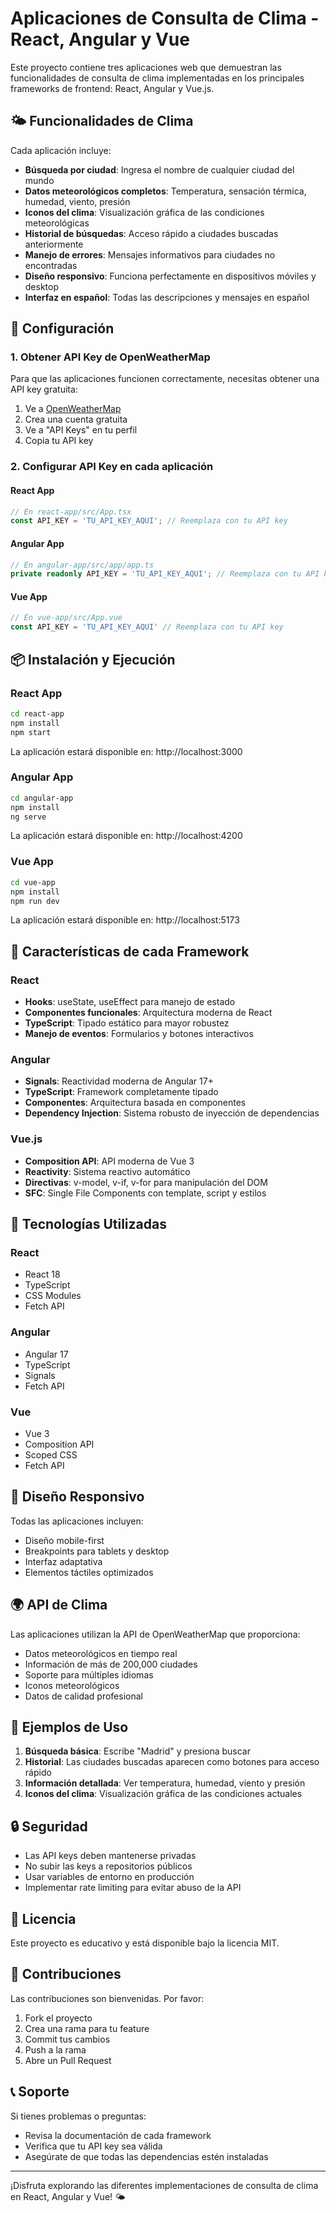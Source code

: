# Aplicaciones de Consulta de Clima - React, Angular y Vue

Este proyecto contiene tres aplicaciones web que demuestran las funcionalidades de consulta de clima implementadas en los principales frameworks de frontend: React, Angular y Vue.js.

## 🌤️ Funcionalidades de Clima

Cada aplicación incluye:

- **Búsqueda por ciudad**: Ingresa el nombre de cualquier ciudad del mundo
- **Datos meteorológicos completos**: Temperatura, sensación térmica, humedad, viento, presión
- **Iconos del clima**: Visualización gráfica de las condiciones meteorológicas
- **Historial de búsquedas**: Acceso rápido a ciudades buscadas anteriormente
- **Manejo de errores**: Mensajes informativos para ciudades no encontradas
- **Diseño responsivo**: Funciona perfectamente en dispositivos móviles y desktop
- **Interfaz en español**: Todas las descripciones y mensajes en español

## 🚀 Configuración

### 1. Obtener API Key de OpenWeatherMap

Para que las aplicaciones funcionen correctamente, necesitas obtener una API key gratuita:

1. Ve a [OpenWeatherMap](https://openweathermap.org/)
2. Crea una cuenta gratuita
3. Ve a "API Keys" en tu perfil
4. Copia tu API key

### 2. Configurar API Key en cada aplicación

#### React App
```typescript
// En react-app/src/App.tsx
const API_KEY = 'TU_API_KEY_AQUI'; // Reemplaza con tu API key
```

#### Angular App
```typescript
// En angular-app/src/app/app.ts
private readonly API_KEY = 'TU_API_KEY_AQUI'; // Reemplaza con tu API key
```

#### Vue App
```javascript
// En vue-app/src/App.vue
const API_KEY = 'TU_API_KEY_AQUI' // Reemplaza con tu API key
```

## 📦 Instalación y Ejecución

### React App
```bash
cd react-app
npm install
npm start
```
La aplicación estará disponible en: http://localhost:3000

### Angular App
```bash
cd angular-app
npm install
ng serve
```
La aplicación estará disponible en: http://localhost:4200

### Vue App
```bash
cd vue-app
npm install
npm run dev
```
La aplicación estará disponible en: http://localhost:5173

## 🎨 Características de cada Framework

### React
- **Hooks**: useState, useEffect para manejo de estado
- **Componentes funcionales**: Arquitectura moderna de React
- **TypeScript**: Tipado estático para mayor robustez
- **Manejo de eventos**: Formularios y botones interactivos

### Angular
- **Signals**: Reactividad moderna de Angular 17+
- **TypeScript**: Framework completamente tipado
- **Componentes**: Arquitectura basada en componentes
- **Dependency Injection**: Sistema robusto de inyección de dependencias

### Vue.js
- **Composition API**: API moderna de Vue 3
- **Reactivity**: Sistema reactivo automático
- **Directivas**: v-model, v-if, v-for para manipulación del DOM
- **SFC**: Single File Components con template, script y estilos

## 🔧 Tecnologías Utilizadas

### React
- React 18
- TypeScript
- CSS Modules
- Fetch API

### Angular
- Angular 17
- TypeScript
- Signals
- Fetch API

### Vue
- Vue 3
- Composition API
- Scoped CSS
- Fetch API

## 📱 Diseño Responsivo

Todas las aplicaciones incluyen:
- Diseño mobile-first
- Breakpoints para tablets y desktop
- Interfaz adaptativa
- Elementos táctiles optimizados

## 🌍 API de Clima

Las aplicaciones utilizan la API de OpenWeatherMap que proporciona:
- Datos meteorológicos en tiempo real
- Información de más de 200,000 ciudades
- Soporte para múltiples idiomas
- Iconos meteorológicos
- Datos de calidad profesional

## 🎯 Ejemplos de Uso

1. **Búsqueda básica**: Escribe "Madrid" y presiona buscar
2. **Historial**: Las ciudades buscadas aparecen como botones para acceso rápido
3. **Información detallada**: Ver temperatura, humedad, viento y presión
4. **Iconos del clima**: Visualización gráfica de las condiciones actuales

## 🔒 Seguridad

- Las API keys deben mantenerse privadas
- No subir las keys a repositorios públicos
- Usar variables de entorno en producción
- Implementar rate limiting para evitar abuso de la API

## 📄 Licencia

Este proyecto es educativo y está disponible bajo la licencia MIT.

## 🤝 Contribuciones

Las contribuciones son bienvenidas. Por favor:
1. Fork el proyecto
2. Crea una rama para tu feature
3. Commit tus cambios
4. Push a la rama
5. Abre un Pull Request

## 📞 Soporte

Si tienes problemas o preguntas:
- Revisa la documentación de cada framework
- Verifica que tu API key sea válida
- Asegúrate de que todas las dependencias estén instaladas

---

¡Disfruta explorando las diferentes implementaciones de consulta de clima en React, Angular y Vue! 🌤️ 